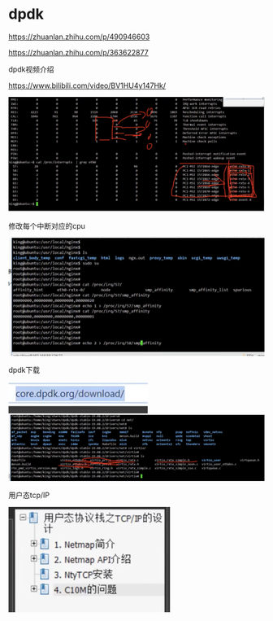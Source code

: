 # dpdk



https://zhuanlan.zhihu.com/p/490946603



https://zhuanlan.zhihu.com/p/363622877

dpdk视频介绍

https://www.bilibili.com/video/BV1HU4y147Hk/



<img src="/linux/.assert/dpdk/image-20230104215147606.png" alt="image-20230104215147606" style="zoom:50%;" />



修改每个中断对应的cpu

<img src="/linux/.assert/dpdk/image-20230104215934076.png" alt="image-20230104215934076" style="zoom:50%;" />





dpdk下载

<img src="/linux/.assert/dpdk/image-20230104220914523.png" alt="image-20230104220914523" style="zoom:50%;" />







<img src="/linux/.assert/dpdk/image-20230104221239391.png" alt="image-20230104221239391" style="zoom:50%;" />



用户态tcp/IP

<img src="/linux/.assert/dpdk/image-20230104223931070.png" alt="image-20230104223931070" style="zoom:50%;" />